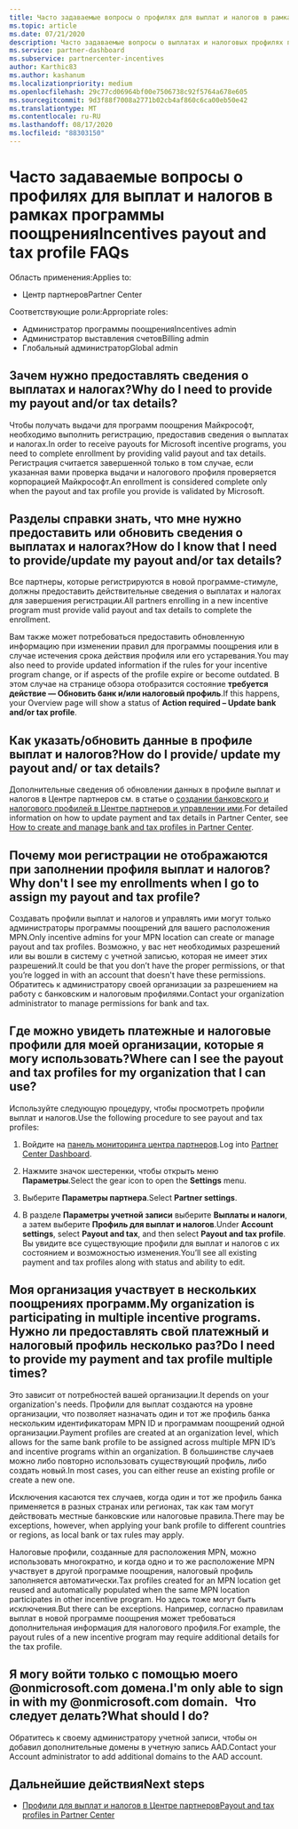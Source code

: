 ```yaml
---
title: Часто задаваемые вопросы о профилях для выплат и налогов в рамках программы поощрения
ms.topic: article
ms.date: 07/21/2020
description: Часто задаваемые вопросы о выплатах и налоговых профилях поощрения.
ms.service: partner-dashboard
ms.subservice: partnercenter-incentives
author: Karthic83
ms.author: kashanum
ms.localizationpriority: medium
ms.openlocfilehash: 29c77cd06964bf00e7506738c92f5764a678e605
ms.sourcegitcommit: 9d3f88f7008a2771b02cb4af860c6ca00eb50e42
ms.translationtype: MT
ms.contentlocale: ru-RU
ms.lasthandoff: 08/17/2020
ms.locfileid: "88303150"
---
```

# <a name="incentives-payout-and-tax-profile-faqs"></a><span data-ttu-id="a17a5-103">Часто задаваемые вопросы о профилях для выплат и налогов в рамках программы поощрения</span><span class="sxs-lookup"><span data-stu-id="a17a5-103">Incentives payout and tax profile FAQs</span></span>

<span data-ttu-id="a17a5-104">Область применения:</span><span class="sxs-lookup"><span data-stu-id="a17a5-104">Applies to:</span></span>

- <span data-ttu-id="a17a5-105">Центр партнеров</span><span class="sxs-lookup"><span data-stu-id="a17a5-105">Partner Center</span></span>

<span data-ttu-id="a17a5-106">Соответствующие роли:</span><span class="sxs-lookup"><span data-stu-id="a17a5-106">Appropriate roles:</span></span>

- <span data-ttu-id="a17a5-107">Администратор программы поощрения</span><span class="sxs-lookup"><span data-stu-id="a17a5-107">Incentives admin</span></span>
- <span data-ttu-id="a17a5-108">Администратор выставления счетов</span><span class="sxs-lookup"><span data-stu-id="a17a5-108">Billing admin</span></span>
- <span data-ttu-id="a17a5-109">Глобальный администратор</span><span class="sxs-lookup"><span data-stu-id="a17a5-109">Global admin</span></span>

## <a name="why-do-i-need-to-provide-my-payout-andor-tax-details"></a><span data-ttu-id="a17a5-110">Зачем нужно предоставлять сведения о выплатах и налогах?</span><span class="sxs-lookup"><span data-stu-id="a17a5-110">Why do I need to provide my payout and/or tax details?</span></span>

<span data-ttu-id="a17a5-111">Чтобы получать выдачи для программ поощрения Майкрософт, необходимо выполнить регистрацию, предоставив сведения о выплатах и налогах.</span><span class="sxs-lookup"><span data-stu-id="a17a5-111">In order to receive payouts for Microsoft incentive programs, you need to complete enrollment by providing valid payout and tax details.</span></span> <span data-ttu-id="a17a5-112">Регистрация считается завершенной только в том случае, если указанная вами проверка выдачи и налогового профиля проверяется корпорацией Майкрософт.</span><span class="sxs-lookup"><span data-stu-id="a17a5-112">An enrollment is considered complete only when the payout and tax profile you provide is validated by Microsoft.</span></span>

## <a name="how-do-i-know-that-i-need-to-provideupdate-my-payout-andor-tax-details"></a><span data-ttu-id="a17a5-113">Разделы справки знать, что мне нужно предоставить или обновить сведения о выплатах и налогах?</span><span class="sxs-lookup"><span data-stu-id="a17a5-113">How do I know that I need to provide/update my payout and/or tax details?</span></span>

<span data-ttu-id="a17a5-114">Все партнеры, которые регистрируются в новой программе-стимуле, должны предоставить действительные сведения о выплатах и налогах для завершения регистрации.</span><span class="sxs-lookup"><span data-stu-id="a17a5-114">All partners enrolling in a new incentive program must provide valid payout and tax details to complete the enrollment.</span></span>

<span data-ttu-id="a17a5-115">Вам также может потребоваться предоставить обновленную информацию при изменении правил для программы поощрения или в случае истечения срока действия профиля или его устаревания.</span><span class="sxs-lookup"><span data-stu-id="a17a5-115">You may also need to provide updated information if the rules for your incentive program change, or if aspects of the profile expire or become outdated.</span></span> <span data-ttu-id="a17a5-116">В этом случае на странице обзора отобразится состояние **требуется действие — Обновить банк и/или налоговый профиль**.</span><span class="sxs-lookup"><span data-stu-id="a17a5-116">If this happens, your Overview page will show a status of **Action required – Update bank and/or tax profile**.</span></span>

## <a name="how-do-i-provide-update-my-payout-and-or-tax-details"></a><span data-ttu-id="a17a5-117">Как указать/обновить данные в профиле выплат и налогов?</span><span class="sxs-lookup"><span data-stu-id="a17a5-117">How do I provide/ update my payout and/ or tax details?</span></span>

<span data-ttu-id="a17a5-118">Дополнительные сведения об обновлении данных в профиле выплат и налогов в Центре партнеров см. в статье о [создании банковского и налогового профилей в Центре партнеров и управлении ими](https://support.microsoft.com/help/4524534/how-to-create-and-manage-bank-and-tax-profiles-in-partner-center).</span><span class="sxs-lookup"><span data-stu-id="a17a5-118">For detailed information on how to update payment and tax details in Partner Center, see [How to create and manage bank and tax profiles in Partner Center](https://support.microsoft.com/help/4524534/how-to-create-and-manage-bank-and-tax-profiles-in-partner-center).</span></span>

## <a name="why-dont-i-see-my-enrollments-when-i-go-to-assign-my-payout-and-tax-profile"></a><span data-ttu-id="a17a5-119">Почему мои регистрации не отображаются при заполнении профиля выплат и налогов?</span><span class="sxs-lookup"><span data-stu-id="a17a5-119">Why don't I see my enrollments when I go to assign my payout and tax profile?</span></span>

<span data-ttu-id="a17a5-120">Создавать профили выплат и налогов и управлять ими могут только администраторы программы поощрений для вашего расположения MPN.</span><span class="sxs-lookup"><span data-stu-id="a17a5-120">Only incentive admins for your MPN location can create or manage payout and tax profiles.</span></span> <span data-ttu-id="a17a5-121">Возможно, у вас нет необходимых разрешений или вы вошли в систему с учетной записью, которая не имеет этих разрешений.</span><span class="sxs-lookup"><span data-stu-id="a17a5-121">It could be that you don’t have the proper permissions, or that you’re logged in with an account that doesn't have these permissions.</span></span> <span data-ttu-id="a17a5-122">Обратитесь к администратору своей организации за разрешением на работу с банковским и налоговым профилями.</span><span class="sxs-lookup"><span data-stu-id="a17a5-122">Contact your organization administrator to manage permissions for bank and tax.</span></span>

## <a name="where-can-i-see-the-payout-and-tax-profiles-for-my-organization-that-i-can-use"></a><span data-ttu-id="a17a5-123">Где можно увидеть платежные и налоговые профили для моей организации, которые я могу использовать?</span><span class="sxs-lookup"><span data-stu-id="a17a5-123">Where can I see the payout and tax profiles for my organization that I can use?</span></span>

<span data-ttu-id="a17a5-124">Используйте следующую процедуру, чтобы просмотреть профили выплат и налогов.</span><span class="sxs-lookup"><span data-stu-id="a17a5-124">Use the following procedure to see payout and tax profiles:</span></span>

1. <span data-ttu-id="a17a5-125">Войдите на [панель мониторинга центра партнеров](https://partner.microsoft.com/dashboard).</span><span class="sxs-lookup"><span data-stu-id="a17a5-125">Log into [Partner Center Dashboard](https://partner.microsoft.com/dashboard).</span></span>

2. <span data-ttu-id="a17a5-126">Нажмите значок шестеренки, чтобы открыть меню **Параметры**.</span><span class="sxs-lookup"><span data-stu-id="a17a5-126">Select the gear icon to open the **Settings** menu.</span></span>

3. <span data-ttu-id="a17a5-127">Выберите **Параметры партнера**.</span><span class="sxs-lookup"><span data-stu-id="a17a5-127">Select **Partner settings**.</span></span>

4. <span data-ttu-id="a17a5-128">В разделе **Параметры учетной записи** выберите **Выплаты и налоги**, а затем выберите **Профиль для выплат и налогов**.</span><span class="sxs-lookup"><span data-stu-id="a17a5-128">Under **Account settings**, select **Payout and tax**, and then select **Payout and tax profile**.</span></span> <span data-ttu-id="a17a5-129">Вы увидите все существующие профили для выплат и налогов с их состоянием и возможностью изменения.</span><span class="sxs-lookup"><span data-stu-id="a17a5-129">You’ll see all existing payment and tax profiles along with status and ability to edit.</span></span>

## <a name="my-organization-is-participating-in-multiple-incentive-programs-do-i-need-to-provide-my-payment-and-tax-profile-multiple-times"></a><span data-ttu-id="a17a5-130">Моя организация участвует в нескольких поощрениях программ.</span><span class="sxs-lookup"><span data-stu-id="a17a5-130">My organization is participating in multiple incentive programs.</span></span> <span data-ttu-id="a17a5-131">Нужно ли предоставлять свой платежный и налоговый профиль несколько раз?</span><span class="sxs-lookup"><span data-stu-id="a17a5-131">Do I need to provide my payment and tax profile multiple times?</span></span>

<span data-ttu-id="a17a5-132">Это зависит от потребностей вашей организации.</span><span class="sxs-lookup"><span data-stu-id="a17a5-132">It depends on your organization's needs.</span></span> <span data-ttu-id="a17a5-133">Профили для выплат создаются на уровне организации, что позволяет назначать один и тот же профиль банка нескольким идентификаторам MPN ID и программам поощрений одной организации.</span><span class="sxs-lookup"><span data-stu-id="a17a5-133">Payment profiles are created at an organization level, which allows for the same bank profile to be assigned across multiple MPN ID’s and incentive programs within an organization.</span></span> <span data-ttu-id="a17a5-134">В большинстве случаев можно либо повторно использовать существующий профиль, либо создать новый.</span><span class="sxs-lookup"><span data-stu-id="a17a5-134">In most cases, you can either reuse an existing profile or create a new one.</span></span>

<span data-ttu-id="a17a5-135">Исключения касаются тех случаев, когда один и тот же профиль банка применяется в разных странах или регионах, так как там могут действовать местные банковские или налоговые правила.</span><span class="sxs-lookup"><span data-stu-id="a17a5-135">There may be exceptions, however, when applying your bank profile to different countries or regions, as local bank or tax rules may apply.</span></span>

<span data-ttu-id="a17a5-136">Налоговые профили, созданные для расположения MPN, можно использовать многократно, и когда одно и то же расположение MPN участвует в другой программе поощрения, налоговый профиль заполняется автоматически.</span><span class="sxs-lookup"><span data-stu-id="a17a5-136">Tax profiles created for an MPN location get reused and automatically populated when the same MPN location participates in other incentive program.</span></span> <span data-ttu-id="a17a5-137">Но здесь тоже могут быть исключения.</span><span class="sxs-lookup"><span data-stu-id="a17a5-137">But there can be exceptions.</span></span> <span data-ttu-id="a17a5-138">Например, согласно правилам выплат в новой программе поощрения может требоваться дополнительная информация для налогового профиля.</span><span class="sxs-lookup"><span data-stu-id="a17a5-138">For example, the payout rules of a new incentive program may require additional details for the tax profile.</span></span>  

## <a name="im-only-able-to-sign-in-with-my-onmicrosoftcom-domain-what-should-i-do"></a><span data-ttu-id="a17a5-139">Я могу войти только с помощью моего @onmicrosoft.com домена.</span><span class="sxs-lookup"><span data-stu-id="a17a5-139">I'm only able to sign in with my @onmicrosoft.com domain.</span></span> <span data-ttu-id="a17a5-140">  Что следует делать?</span><span class="sxs-lookup"><span data-stu-id="a17a5-140">What should I do?</span></span>

<span data-ttu-id="a17a5-141">Обратитесь к своему администратору учетной записи, чтобы он добавил дополнительные домены в учетную запись AAD.</span><span class="sxs-lookup"><span data-stu-id="a17a5-141">Contact your Account administrator to add additional domains to the AAD account.</span></span>

## <a name="next-steps"></a><span data-ttu-id="a17a5-142">Дальнейшие действия</span><span class="sxs-lookup"><span data-stu-id="a17a5-142">Next steps</span></span>

- [<span data-ttu-id="a17a5-143">Профили для выплат и налогов в Центре партнеров</span><span class="sxs-lookup"><span data-stu-id="a17a5-143">Payout and tax profiles in Partner Center</span></span>](incentives-create-and-manage-your-payout-and-tax-profiles.md)